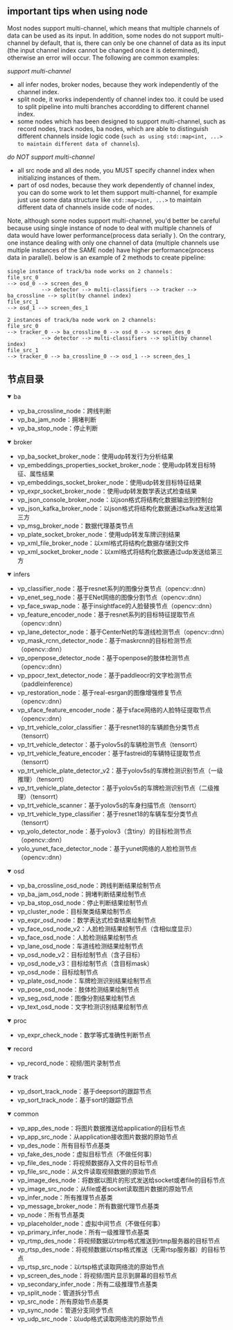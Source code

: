 
## important tips when using node ##
Most nodes support multi-channel, which means that multiple channels of data can be used as its input. In addition, some nodes do not support multi-channel by default, that is, there can only be one channel of data as its input (the input channel index cannot be changed once it is determined), otherwise an error will occur. The following are common examples:

*support multi-channel*
- all infer nodes, broker nodes, because they work independently of the channel index.
- split node, it works independently of channel index too. it could be used to split pipeline into multi branches accordding to different channel index.
- some nodes which has been designed to support multi-channel, such as record nodes, track nodes, ba nodes, which are able to distinguish different channels inside logic code (`such as using std::map<int, ...> to maintain different data of channels`).

*do NOT support multi-channel*
- all src node and all des node, you MUST specify channel index when initializing instances of them.
- part of osd nodes, because they work dependently of channel index, you can do some work to let them support multi-channel, for example just use some data structure like `std::map<int, ...>` to maintain different data of channels inside code of nodes.


Note, although some nodes support multi-channel, you'd better be careful because using single instance of node to deal with multiple channels of data would have lower performance(process data serially
). On the contrary, one instance dealing with only one channel of data (multiple channels use multiple instances of the SAME node) have higher performance(process data in parallel). below is an example of 2 methods to create pipeline:
```
single instance of track/ba node works on 2 channels：
file_src_0                                                                                             --> osd_0 --> screen_des_0
           --> detector --> multi-classifiers --> tracker --> ba_crossline --> split(by channel index)
file_src_1                                                                                             --> osd_1 --> screen_des_1 

2 instances of track/ba node work on 2 channels:
file_src_0                                                                --> tracker_0 --> ba_crossline_0 --> osd_0 --> screen_des_0
           --> detector --> multi-classifiers --> split(by channel index) 
file_src_1                                                                --> tracker_0 --> ba_crossline_0 --> osd_1 --> screen_des_1 
```


## 节点目录 ##

<details open>
  <summary>ba</summary>

  - vp_ba_crossline_node：跨线判断
  - vp_ba_jam_node：拥堵判断
  - vp_ba_stop_node：停止判断
</details>

<details open>
  <summary>broker</summary>
  
  - vp_ba_socket_broker_node：使用udp转发行为分析结果
  - vp_embeddings_properties_socket_broker_node：使用udp转发目标特征、属性结果
  - vp_embeddings_socket_broker_node：使用udp转发目标特征结果
  - vp_expr_socket_broker_node：使用udp转发数学表达式检查结果
  - vp_json_console_broker_node：以json格式将结构化数据输出到控制台
  - vp_json_kafka_broker_node：以json格式将结构化数据通过kafka发送给第三方
  - vp_msg_broker_node：数据代理基类节点
  - vp_plate_socket_broker_node：使用udp转发车牌识别结果
  - vp_xml_file_broker_node：以xml格式将结构化数据存储到文件
  - vp_xml_socket_broker_node：以xml格式将结构化数据通过udp发送给第三方
</details>

<details open>
  <summary>infers</summary>
  
  - vp_classifier_node：基于resnet系列的图像分类节点（opencv::dnn）
  - vp_enet_seg_node：基于ENet网络的图像分割节点（opencv::dnn）
  - vp_face_swap_node：基于insightface的人脸替换节点（opencv::dnn）
  - vp_feature_encoder_node：基于resnet系列的目标特征提取节点（opencv::dnn）
  - vp_lane_detector_node：基于CenterNet的车道线检测节点（opencv::dnn）
  - vp_mask_rcnn_detector_node：基于maskrcnn的目标检测节点（opencv::dnn）
  - vp_openpose_detector_node：基于openpose的肢体检测节点（opencv::dnn）
  - vp_ppocr_text_detector_node：基于paddleocr的文字检测节点（paddleinference）
  - vp_restoration_node：基于real-esrgan的图像增强修复节点（opencv::dnn）
  - vp_sface_feature_encoder_node：基于sface网络的人脸特征提取节点（opencv::dnn）
  - vp_trt_vehicle_color_classifier：基于resnet18的车辆颜色分类节点（tensorrt）
  - vp_trt_vehicle_detector：基于yolov5s的车辆检测节点（tensorrt）
  - vp_trt_vehicle_feature_encoder：基于fastreid的车辆特征提取节点（tensorrt）
  - vp_trt_vehicle_plate_detector_v2：基于yolov5s的车牌检测识别节点（一级推理）（tensorrt）
  - vp_trt_vehicle_plate_detector：基于yolov5s的车牌检测识别节点（二级推理）（tensorrt）
  - vp_trt_vehicle_scanner：基于yolov5s的车身扫描节点（tensorrt）
  - vp_trt_vehicle_type_classifier：基于resnet18的车辆车型分类节点（tensorrt）
  - vp_yolo_detector_node：基于yolov3（含tiny）的目标检测节点（opencv::dnn）
  - yolo_yunet_face_detector_node：基于yunet网络的人脸检测节点（opencv::dnn）

</details>

<details open>
  <summary>osd</summary>
  
  - vp_ba_crossline_osd_node：跨线判断结果绘制节点
  - vp_ba_jam_osd_node：拥堵判断结果绘制节点
  - vp_ba_stop_osd_node：停止判断结果绘制节点
  - vp_cluster_node：目标聚类结果绘制节点
  - vp_expr_osd_node：数学表达式检查结果绘制节点
  - vp_face_osd_node_v2：人脸检测结果绘制节点（含相似度显示）
  - vp_face_osd_node：人脸检测结果绘制节点
  - vp_lane_osd_node：车道线检测结果绘制节点
  - vp_osd_node_v2：目标绘制节点（含子目标）
  - vp_osd_node_v3：目标绘制节点（含目标mask）
  - vp_osd_node：目标绘制节点
  - vp_plate_osd_node：车牌检测识别结果绘制节点
  - vp_pose_osd_node：肢体检测结果绘制节点
  - vp_seg_osd_node：图像分割结果绘制节点
  - vp_text_osd_node：文字检测识别结果绘制节点
</details>

<details open>
  <summary>proc</summary>
  
  - vp_expr_check_node：数学等式准确性判断节点
</details>

<details open>
  <summary>record</summary>
  
  - vp_record_node：视频/图片录制节点
</details>

<details open>
  <summary>track</summary>
  
  - vp_dsort_track_node：基于deepsort的跟踪节点
  - vp_sort_track_node：基于sort的跟踪节点
</details>

<details open>
  <summary>common</summary>
  
  - vp_app_des_node：将图片数据推送给application的目标节点
  - vp_app_src_node：从application接收图片数据的原始节点
  - vp_des_node：所有目标节点基类
  - vp_fake_des_node：虚拟目标节点（不做任何事）
  - vp_file_des_node：将视频数据存入文件的目标节点
  - vp_file_src_node：从文件读取视频数据的原始节点
  - vp_image_des_node：将数据以图片的形式发送给socket或者file的目标节点
  - vp_image_src_node：从file或者socket读取图片数据的原始节点
  - vp_infer_node：所有推理节点基类
  - vp_message_broker_node：所有数据代理节点基类
  - vp_node：所有节点基类
  - vp_placeholder_node：虚拟中间节点（不做任何事）
  - vp_primary_infer_node：所有一级推理节点基类
  - vp_rtmp_des_node：将视频数据以rtmp格式推送到rtmp服务器的目标节点
  - vp_rtsp_des_node：将视频数据以rtsp格式推送（无需rtsp服务器）的目标节点
  - vp_rtsp_src_node：以rtsp格式读取网络流的原始节点
  - vp_screen_des_node：将视频/图片显示到屏幕的目标节点
  - vp_secondary_infer_node：所有二级推理节点基类
  - vp_split_node：管道拆分节点
  - vp_src_node：所有原始节点基类
  - vp_sync_node：管道分支同步节点
  - vp_udp_src_node：以udp格式读取网络流的原始节点
</details>